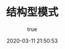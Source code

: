 ---
pageComponent:
  name: Catalogue
  data:
    path: 60.设计模式/20.结构型模式
    imgUrl: /img/web.png
    description: 结构型模式
title: 结构型模式
date: 2020-03-11 21:50:53
permalink: /structural/
sidebar: false
article: false
comment: false
editLink: false
author:
  name: xugaoyi
  link: https://github.com/xugaoyi
---